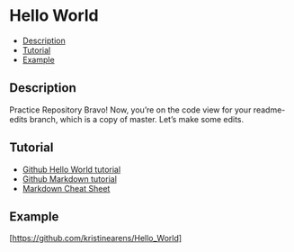 # Hello World

- [Description](#Description)
- [Tutorial](#Tutorial)
- [Example](#Example)


## Description
Practice Repository
Bravo! Now, you’re on the code view for your readme-edits branch, which is a copy of master. Let’s make some edits.

## Tutorial
* [Github Hello World tutorial](https://guides.github.com/activities/hello-world)
* [Github Markdown tutorial](https://help.github.com/en/github/writing-on-github/basic-writing-and-formatting-syntax)
* [Markdown Cheat Sheet](https://www.markdownguide.org/cheat-sheet/)

## Example
[https://github.com/kristinearens/Hello_World]
